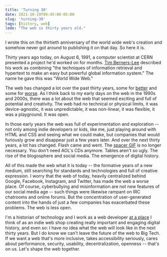 ```yaml
---
title: 'Turning 30'
date: 2021-10-19T09:45:00-05:00
slug: 'turning-30'
tags: [history, web]
lede: "The web is thirty years old."
---
```


<aside>I wrote this on the thirtieth anniversary of the world wide web's creation and somehow never got around to publishing it on that day. So here it is.</aside>

Thirty years ago today, on August 6, 1991, a computer scientist at CERN presented a project he'd worked on for months. [Tim Berners-Lee](https://www.w3.org/People/Berners-Lee/) described his work as combining "the techniques of information retrieval and hypertext to make an easy but powerful global information system." The name he gave this was "World Wide Web." 

The web has changed a lot over the past thirty years, some for [better](https://indieweb.org) and some for [worse](https://www.npr.org/2021/03/06/974394783/far-right-misinformation-is-thriving-on-facebook-a-new-study-shows-just-how-much). As I think back to my early days on the web in the 1990s and 2000s, there was a lot about the web that seemed exciting and full of potential and creativity. The web had no technical or physical limits, it was device-agnostic, it was unpredictable, it was non-linear, it was flexible, it was a playground. It was open. 

In those early years the web was full of experimentation and exploration -- not only among indie developers or kids, like me, just playing around with HTML and CSS and seeing what we could make, but companies that would furiously grow and disappear just a few years later. And over the next thirty years, a lot has changed. Flash came and went. The [spacer GIF](https://www.xml.com/pub/a/w3j/s1.people.html) is no longer necessary. You don't need AOL's CDs anymore. Tables aren't so ugly. The rise of the blogosphere and social media. The emergence of digital history.

All of this made the web what it is today -- the formative years of a new medium, still searching for standards and technologies and full of creative expression. I worry that the web of today, heavily centralized behind Google, Facebook, Instagram, and Twitter, has made the web a worse place. Of course, cyberbullying and misinformation are not new features of our social media age -- such things were likewise rampant on IRC chatrooms and online forums. But the concentration of user-generated content into the hands of just a few companies has exacerbated these problems. The web is less open. 

I'm a historian of technology and I work as a web developer [at a place](https://chnm.gmu.edu) I think of as an indie web shop creating really important and engaging digital history, and even so: I have no idea what the web will look like in the next thirty years. But I do know we can't leave the future of the web to Big Tech. If we want a web that's more inclusive, takes accessibility seriously, cares about performance, security, usability, decentralization, openness -- that's on us. Let's shape the web together.